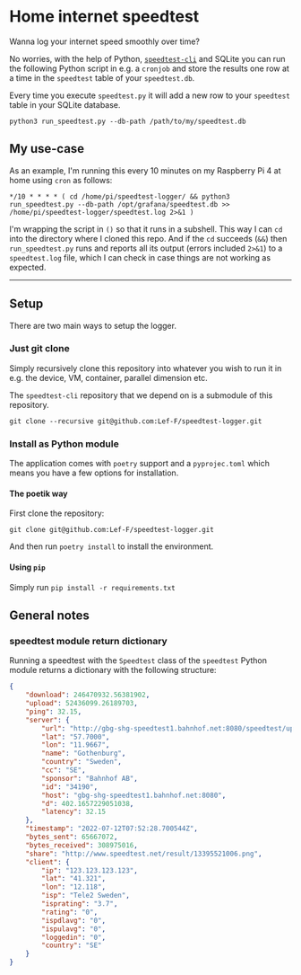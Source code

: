 # Home internet speedtest

Wanna log your internet speed smoothly over time?

No worries, with the help of Python, [`speedtest-cli`](https://github.com/sivel/speedtest-cli) and SQLite you can run the following Python script in e.g. a `cronjob` and store the results one row at a time in the `speedtest` table of your `speedtest.db`.

Every time you execute `speedtest.py` it will add a new row to your `speedtest` table in your SQLite database.

```shell
python3 run_speedtest.py --db-path /path/to/my/speedtest.db
```

## My use-case

As an example, I'm running this every 10 minutes on my Raspberry Pi 4 at home using `cron` as follows:

```shell
*/10 * * * * ( cd /home/pi/speedtest-logger/ && python3 run_speedtest.py --db-path /opt/grafana/speedtest.db >> /home/pi/speedtest-logger/speedtest.log 2>&1 )
```

I'm wrapping the script in `()` so that it runs in a subshell.
This way I can `cd` into the directory where I cloned this repo.
And if the `cd` succeeds (`&&`) then `run_speedtest.py` runs and reports all its output (errors included `2>&1`) to a `speedtest.log` file, which I can check in case things are not working as expected.

---

## Setup

There are two main ways to setup the logger.

### Just git clone

Simply recursively clone this repository into whatever you wish to run it in e.g. the device, VM, container, parallel dimension etc.

The `speedtest-cli` repository that we depend on is a submodule of this repository.

```shell
git clone --recursive git@github.com:Lef-F/speedtest-logger.git
```

### Install as Python module

The application comes with `poetry` support and a `pyprojec.toml` which means you have a few options for installation.

#### The poetik way

First clone the repository:

```shell
git clone git@github.com:Lef-F/speedtest-logger.git
```

And then run `poetry install` to install the environment.

#### Using `pip`

Simply run `pip install -r requirements.txt`

## General notes

### speedtest module return dictionary

Running a speedtest with the `Speedtest` class of the `speedtest` Python module returns a dictionary with the following structure:

```json
{
    "download": 246470932.56381902,
    "upload": 52436099.26189703,
    "ping": 32.15,
    "server": {
        "url": "http://gbg-shg-speedtest1.bahnhof.net:8080/speedtest/upload.php",
        "lat": "57.7000",
        "lon": "11.9667",
        "name": "Gothenburg",
        "country": "Sweden",
        "cc": "SE",
        "sponsor": "Bahnhof AB",
        "id": "34190",
        "host": "gbg-shg-speedtest1.bahnhof.net:8080",
        "d": 402.1657229051038,
        "latency": 32.15
    },
    "timestamp": "2022-07-12T07:52:28.700544Z",
    "bytes_sent": 65667072,
    "bytes_received": 308975016,
    "share": "http://www.speedtest.net/result/13395521006.png",
    "client": {
        "ip": "123.123.123.123",
        "lat": "41.321",
        "lon": "12.118",
        "isp": "Tele2 Sweden",
        "isprating": "3.7",
        "rating": "0",
        "ispdlavg": "0",
        "ispulavg": "0",
        "loggedin": "0",
        "country": "SE"
    }
}
```
